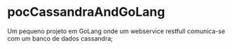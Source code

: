 # pocCassandraAndGoLang

Um pequeno projeto em GoLang onde um webservice restfull comunica-se com um banco de dados cassandra;
